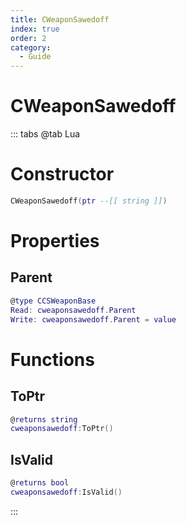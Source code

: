 ```yaml
---
title: CWeaponSawedoff
index: true
order: 2
category:
  - Guide
---
```


# CWeaponSawedoff

::: tabs
@tab Lua
# Constructor
```lua
CWeaponSawedoff(ptr --[[ string ]])
```
# Properties
## Parent 
```lua
@type CCSWeaponBase
Read: cweaponsawedoff.Parent
Write: cweaponsawedoff.Parent = value
```
# Functions
## ToPtr
```lua
@returns string
cweaponsawedoff:ToPtr()
```
## IsValid
```lua
@returns bool
cweaponsawedoff:IsValid()
```

:::